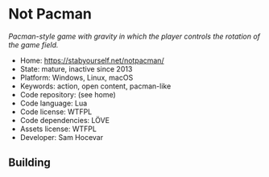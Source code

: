 # Not Pacman

_Pacman-style game with gravity in which the player controls the rotation of the game field._

- Home: https://stabyourself.net/notpacman/
- State: mature, inactive since 2013
- Platform: Windows, Linux, macOS
- Keywords: action, open content, pacman-like
- Code repository: (see home)
- Code language: Lua
- Code license: WTFPL
- Code dependencies: LÖVE
- Assets license: WTFPL
- Developer: Sam Hocevar

## Building
